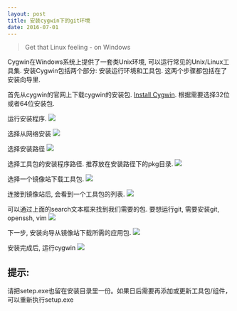 ```yaml
---
layout: post
title: 安装cygwin下的git环境
date: 2016-07-01
---
```


> Get that Linux feeling - on Windows

Cygwin在Windows系统上提供了一套类Unix环境, 可以运行常见的Unix/Linux工具集. 安装Cygwin包括两个部分: 安装运行环境和工具包. 这两个步骤都包括在了安装向导里.

首先从cygwin的官网上下载cygwin的安装包. [Install Cygwin](https://cygwin.com/install.html "Install Cygwin").
根据需要选择32位或者64位安装包.

运行安装程序.
![][img-cygwin1]

选择从网络安装
![][img-cygwin2]

选择安装路径
![][img-cygwin3]

选择工具包的安装程序路径. 推荐放在安装路径下的pkg目录.
![][img-cygwin4]

选择一个镜像站下载工具包.
![][img-cygwin5]

连接到镜像站后, 会看到一个工具包的列表.
![][img-cygwin6]

可以通过上面的search文本框来找到我们需要的包.
要想运行git, 需要安装git, openssh, vim
![][img-cygwin7]

下一步, 安装向导从镜像站下载所需的应用包.
![][img-cygwin8]

安装完成后, 运行cygwin
![][img-cygwin9]

## 提示:
请把setep.exe也留在安装目录里一份。如果日后需要再添加或更新工具包/组件，可以重新执行setup.exe




[img-cygwin1]: http://7xpcsj.com1.z0.glb.clouddn.com/cygwin1.png
[img-cygwin2]: http://7xpcsj.com1.z0.glb.clouddn.com/cygwin2.png
[img-cygwin3]: http://7xpcsj.com1.z0.glb.clouddn.com/cygwin3.png
[img-cygwin4]: http://7xpcsj.com1.z0.glb.clouddn.com/cygwin4.png
[img-cygwin5]: http://7xpcsj.com1.z0.glb.clouddn.com/cygwin5.png
[img-cygwin6]: http://7xpcsj.com1.z0.glb.clouddn.com/cygwin6.png
[img-cygwin7]: http://7xpcsj.com1.z0.glb.clouddn.com/cygwin7.png
[img-cygwin8]: http://7xpcsj.com1.z0.glb.clouddn.com/cygwin8.png
[img-cygwin9]: http://7xpcsj.com1.z0.glb.clouddn.com/cygwin9.png